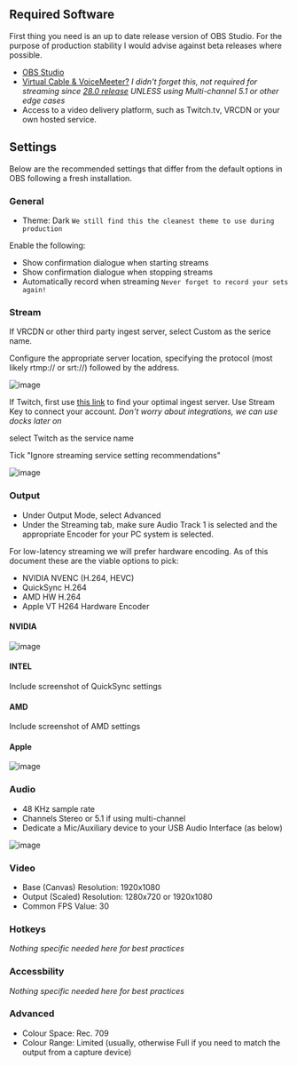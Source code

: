 ## Required Software

First thing you need is an up to date release version of OBS Studio. For the purpose of production stability I would advise against beta releases where possible.

* [OBS Studio](https://obsproject.com/)
* [Virtual Cable & VoiceMeeter?](https://vb-audio.com/index.htm) *I didn't forget this, not required for streaming since [28.0 release](https://github.com/obsproject/obs-studio/releases/tag/28.0.0#:~:text=Added%20application%20audio%20capture) UNLESS using Multi-channel 5.1 or other edge cases*
* Access to a video delivery platform, such as Twitch.tv, VRCDN or your own hosted service.

## Settings

Below are the recommended settings that differ from the default options in OBS following a fresh installation.

### General

* Theme: Dark `We still find this the cleanest theme to use during production`

Enable the following:
* Show confirmation dialogue when starting streams
* Show confirmation dialogue when stopping streams
* Automatically record when streaming `Never forget to record your sets again!`

### Stream

If VRCDN or other third party ingest server, select Custom as the serice name.

Configure the appropriate server location, specifying the protocol (most likely rtmp:// or srt://) followed by the address. 

![image](https://user-images.githubusercontent.com/25694892/226189293-dc628c8b-e8f8-469f-8c5e-9edd3b89b7dc.png)

If Twitch, first use [this link](https://stream.twitch.tv/ingests/) to find your optimal ingest server. Use Stream Key to connect your account. *Don't worry about integrations, we can use docks later on*

select Twitch as the service name

Tick "Ignore streaming service setting recommendations"

![image](https://user-images.githubusercontent.com/25694892/226189066-33cfb603-5a19-4499-a948-c87882eedc5b.png)

### Output

* Under Output Mode, select Advanced
* Under the Streaming tab, make sure Audio Track 1 is selected and the appropriate Encoder for your PC system is selected.

For low-latency streaming we will prefer hardware encoding. As of this document these are the viable options to pick:

* NVIDIA NVENC (H.264, HEVC)
* QuickSync H.264
* AMD HW H.264
* Apple VT H264 Hardware Encoder

#### NVIDIA
![image](https://user-images.githubusercontent.com/25694892/226189752-6d45fc6e-3985-4c24-956b-b52eb95af7af.png)

#### INTEL
Include screenshot of QuickSync settings

#### AMD
Include screenshot of AMD settings

#### Apple
![image](https://user-images.githubusercontent.com/25694892/226205661-1cc0d789-0015-427d-84c8-7455924563cb.png)

### Audio
* 48 KHz sample rate
* Channels Stereo or 5.1 if using multi-channel 
* Dedicate a Mic/Auxiliary device to your USB Audio Interface (as below)

![image](https://user-images.githubusercontent.com/25694892/226196267-4f8cbf25-374c-4fb3-afe7-820d71bd96e1.png)


### Video
* Base (Canvas) Resolution: 1920x1080
* Output (Scaled) Resolution: 1280x720 or 1920x1080
* Common FPS Value: 30

### Hotkeys
*Nothing specific needed here for best practices*

### Accessbility
*Nothing specific needed here for best practices*

### Advanced
* Colour Space: Rec. 709
* Colour Range: Limited (usually, otherwise Full if you need to match the output from a capture device)
